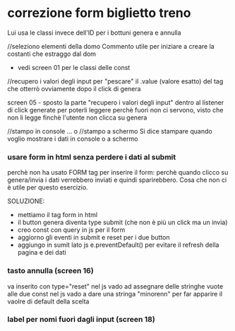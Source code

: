 # correzione form biglietto treno

Lui usa le classi invece dell'ID per i bottuni genera e annulla

//seleziono elementi della domo
Commento utile per iniziare a creare la costanti che estraggo dal dom

- vedi screen 01 per le classi delle const

//recupero i valori degli input
per "pescare" il .value (valore esatto) del tag che otterrò ovviamente dopo il click di genera

screen 05 - sposto la parte "recupero i valori degli input" dentro al listener di click generate per poterli leggere perchè fuori non ci servono, visto che non li legge finchè l'utente non clicca su genera

//stampo in console ... o //stampo a schermo
Si dice stampare quando voglio mostrare i dati in console o a schermo

### usare form in html senza perdere i dati al submit
perchè non ha usato FORM tag per inserire il form: perchè quando clicco su genera/invia i dati verrebbero inviati e quindi sparirebbero. Cosa che non ci è utile per questo esercizio.

SOLUZIONE:
- mettiamo il tag form in html 
- il button genera diventa type submit (che non è più un click ma un invia)
- creo const con query in js per il form
- aggiorno gli eventi in submit e reset per i due button
- aggiungo in sumit lato js e.preventDefault() per evitare il refresh della pagina e dei dati

### tasto annulla (screen 16)
va inserito con type="reset"
nel js vado ad assegnare delle stringhe vuote alle due const
nel js vado a dare una stringa "minorenn" per far apparire il vaolre di default della scelta

### label per nomi fuori dagli input (screen 18)

